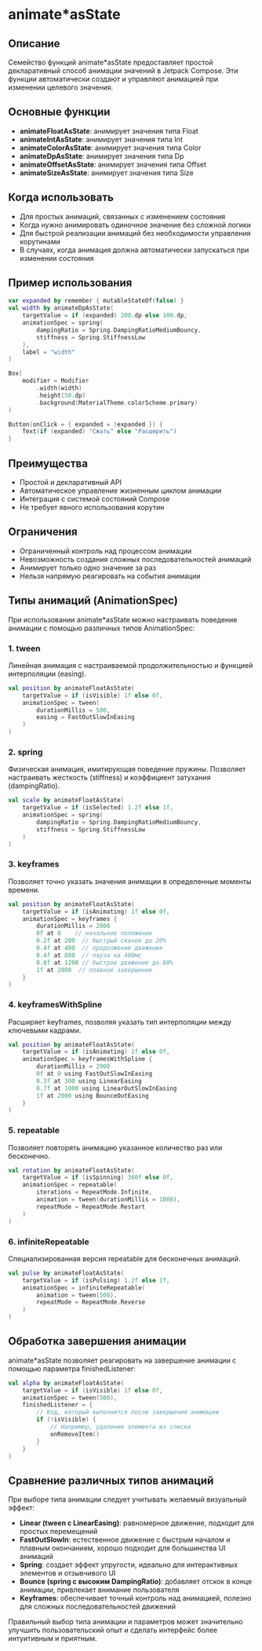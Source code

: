 # animate*asState

## Описание
Семейство функций animate*asState предоставляет простой декларативный способ анимации значений в Jetpack Compose. Эти функции автоматически создают и управляют анимацией при изменении целевого значения.

## Основные функции
- **animateFloatAsState**: анимирует значения типа Float
- **animateIntAsState**: анимирует значения типа Int
- **animateColorAsState**: анимирует значения типа Color
- **animateDpAsState**: анимирует значения типа Dp
- **animateOffsetAsState**: анимирует значения типа Offset
- **animateSizeAsState**: анимирует значения типа Size

## Когда использовать
- Для простых анимаций, связанных с изменением состояния
- Когда нужно анимировать одиночное значение без сложной логики
- Для быстрой реализации анимаций без необходимости управления корутинами
- В случаях, когда анимация должна автоматически запускаться при изменении состояния

## Пример использования
```kotlin
var expanded by remember { mutableStateOf(false) }
val width by animateDpAsState(
    targetValue = if (expanded) 200.dp else 100.dp,
    animationSpec = spring(
        dampingRatio = Spring.DampingRatioMediumBouncy,
        stiffness = Spring.StiffnessLow
    ),
    label = "width"
)

Box(
    modifier = Modifier
        .width(width)
        .height(50.dp)
        .background(MaterialTheme.colorScheme.primary)
)

Button(onClick = { expanded = !expanded }) {
    Text(if (expanded) "Сжать" else "Расширить")
}
```

## Преимущества
- Простой и декларативный API
- Автоматическое управление жизненным циклом анимации
- Интеграция с системой состояний Compose
- Не требует явного использования корутин

## Ограничения
- Ограниченный контроль над процессом анимации
- Невозможность создания сложных последовательностей анимаций
- Анимирует только одно значение за раз
- Нельзя напрямую реагировать на события анимации 

## Типы анимаций (AnimationSpec)

При использовании animate*asState можно настраивать поведение анимации с помощью различных типов AnimationSpec:

### 1. tween
Линейная анимация с настраиваемой продолжительностью и функцией интерполяции (easing).

```kotlin
val position by animateFloatAsState(
    targetValue = if (isVisible) 1f else 0f,
    animationSpec = tween(
        durationMillis = 500,
        easing = FastOutSlowInEasing
    )
)
```

### 2. spring
Физическая анимация, имитирующая поведение пружины. Позволяет настраивать жесткость (stiffness) и коэффициент затухания (dampingRatio).

```kotlin
val scale by animateFloatAsState(
    targetValue = if (isSelected) 1.2f else 1f,
    animationSpec = spring(
        dampingRatio = Spring.DampingRatioMediumBouncy,
        stiffness = Spring.StiffnessLow
    )
)
```

### 3. keyframes
Позволяет точно указать значения анимации в определенные моменты времени.

```kotlin
val position by animateFloatAsState(
    targetValue = if (isAnimating) 1f else 0f,
    animationSpec = keyframes {
        durationMillis = 2000
        0f at 0    // начальное положение
        0.2f at 200  // быстрый скачок до 20%
        0.4f at 400  // продолжение движения
        0.4f at 800  // пауза на 400мс
        0.8f at 1200 // быстрое движение до 80%
        1f at 2000  // плавное завершение
    }
)
```

### 4. keyframesWithSpline
Расширяет keyframes, позволяя указать тип интерполяции между ключевыми кадрами.

```kotlin
val position by animateFloatAsState(
    targetValue = if (isAnimating) 1f else 0f,
    animationSpec = keyframesWithSpline {
        durationMillis = 2000
        0f at 0 using FastOutSlowInEasing
        0.3f at 300 using LinearEasing
        0.7f at 1000 using LinearOutSlowInEasing
        1f at 2000 using BounceOutEasing
    }
)
```

### 5. repeatable
Позволяет повторять анимацию указанное количество раз или бесконечно.

```kotlin
val rotation by animateFloatAsState(
    targetValue = if (isSpinning) 360f else 0f,
    animationSpec = repeatable(
        iterations = RepeatMode.Infinite,
        animation = tween(durationMillis = 1000),
        repeatMode = RepeatMode.Restart
    )
)
```

### 6. infiniteRepeatable
Специализированная версия repeatable для бесконечных анимаций.

```kotlin
val pulse by animateFloatAsState(
    targetValue = if (isPulsing) 1.2f else 1f,
    animationSpec = infiniteRepeatable(
        animation = tween(500),
        repeatMode = RepeatMode.Reverse
    )
)
```

## Обработка завершения анимации

animate*asState позволяет реагировать на завершение анимации с помощью параметра finishedListener:

```kotlin
val alpha by animateFloatAsState(
    targetValue = if (isVisible) 1f else 0f,
    animationSpec = tween(500),
    finishedListener = { 
        // Код, который выполнится после завершения анимации
        if (!isVisible) {
            // Например, удаление элемента из списка
            onRemoveItem()
        }
    }
)
```

## Сравнение различных типов анимаций

При выборе типа анимации следует учитывать желаемый визуальный эффект:

- **Linear (tween с LinearEasing)**: равномерное движение, подходит для простых перемещений
- **FastOutSlowIn**: естественное движение с быстрым началом и плавным окончанием, хорошо подходит для большинства UI анимаций
- **Spring**: создает эффект упругости, идеально для интерактивных элементов и отзывчивого UI
- **Bounce (spring с высоким DampingRatio)**: добавляет отскок в конце анимации, привлекает внимание пользователя
- **Keyframes**: обеспечивает точный контроль над анимацией, полезно для сложных последовательностей движений

Правильный выбор типа анимации и параметров может значительно улучшить пользовательский опыт и сделать интерфейс более интуитивным и приятным. 